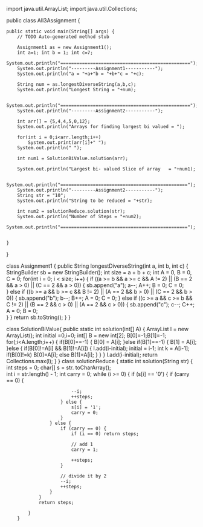 import java.util.ArrayList;
import java.util.Collections;


public class All3Assignment {

	public static void main(String[] args) {
		// TODO Auto-generated method stub

		Assignment1 as = new Assignment1();
		int a=1; int b = 1; int c=7;
		System.out.println("================================================");
		System.out.println("---------Assignment1-----------");
		System.out.println("a = "+a+"b = "+b+"c = "+c);
		
		String num = as.longestDiverseString(a,b,c);
		System.out.println("Longest String = "+num);
		
		System.out.println("================================================");
		System.out.println("---------Assignment2-----------");
		
		int arr[] = {5,4,4,5,0,12};
		System.out.println("Arrays for finding largest bi valued = ");
		
		for(int i = 0;i<arr.length;i++)
			System.out.print(arr[i]+" ");
		System.out.println(" ");
		
		int num1 = SolutionBiValue.solution(arr);
		
		System.out.println("Largest bi- valued Slice of array   = "+num1);

		System.out.println("===============================================");
		System.out.println("---------Assignment2-----------");
		String str = "10";
		System.out.println("String to be reduced = "+str);
		
		int num2 = solutionReduce.solution(str);
		System.out.println("Number of Steps = "+num2);
		System.out.println("===============================================");
		
		
	}

}

class Assignment1 {
    public String longestDiverseString(int a, int b, int c) {
        StringBuilder sb = new StringBuilder();
        int size = a + b + c;
        int A = 0, B = 0, C = 0;
        for(int i = 0; i < size; i++) {
            if ((a >= b && a >= c && A != 2) || (B == 2 && a > 0) || (C == 2 && a > 0))  {
                sb.append("a");
                a--;
                A++;
                B = 0;
                C = 0;  
            } else if ((b >= a && b >= c && B != 2) || (A == 2 && b > 0) || (C == 2 && b > 0)) {
                sb.append("b");
                b--;
                B++;
                A = 0;
                C = 0;
            } else if ((c >= a && c >= b && C != 2) || (B == 2 && c > 0) || (A == 2 && c > 0)) {
                sb.append("c");
                c--;
                C++;
                A = 0;
                B = 0;  
            }
        }
        return sb.toString();
    }
}


class SolutionBiValue{
	public static int solution(int[] A) {
		ArrayList<Integer> l = new ArrayList<Integer>();
		int initial =0,i=0;
		int[] B = new int[2];
		B[0]=-1;B[1]=-1;
		for(;i<A.length;i++) {
			if(B[0]==-1) {
				B[0] = A[i];
			}else if(B[1]==-1) {
				B[1] = A[i];
			}else {
				if(B[0]!=A[i] && B[1]!=A[i]) {
					l.add(i-initial);
					initial = i-1;
					int k = A[i-1];
					if(B[0]!=k) B[0]=A[i];
					else B[1]=A[i];
				}
			}
		}
		l.add(i-initial);
		return Collections.max(l);
	}
}
class solutionReduce {
	static int solution(String str) {
		 int steps = 0;
		 char[] s = str. toCharArray();       
		 int i = str.length() - 1;
		        int carry = 0;
		        while (i >= 0) {
		            if (s[i] == '0') 
		            {
		                if (carry == 0) 
		                {
		                    
		                    --i;
		                    ++steps;
		                } else {
		                    s[i] = '1';
		                    carry = 0;
		                }
		            } else {
		                if (carry == 0) {
		                    if (i == 0) return steps;
		                    
		                    // add 1
		                    carry = 1;
		                   
		                    ++steps;
		                } 
		                
		                // divide it by 2
		                --i;
		                ++steps;
		            }
		        }
		        return steps;

		    }
		}
